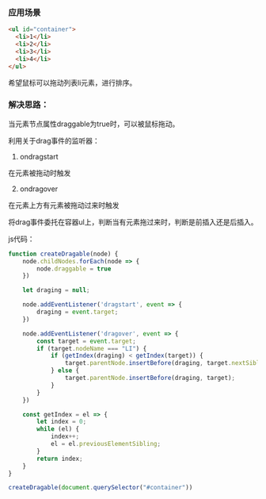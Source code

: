 ﻿### 应用场景

```html
<ul id="container">
  <li>1</li>
  <li>2</li>
  <li>3</li>
  <li>4</li>
</ul>
```

希望鼠标可以拖动列表li元素，进行排序。

### 解决思路：

当元素节点属性draggable为true时，可以被鼠标拖动。

利用关于drag事件的监听器：

1. ondragstart

在元素被拖动时触发

2. ondragover

在元素上方有元素被拖动过来时触发

将drag事件委托在容器ul上，判断当有元素拖过来时，判断是前插入还是后插入。

js代码：

```js
function createDragable(node) {
    node.childNodes.forEach(node => {
        node.draggable = true
    })

    let draging = null;

    node.addEventListener('dragstart', event => {
        draging = event.target;
    })

    node.addEventListener('dragover', event => {
        const target = event.target;
        if (target.nodeName === "LI") {
            if (getIndex(draging) < getIndex(target)) {
                target.parentNode.insertBefore(draging, target.nextSibling);
            } else {
                target.parentNode.insertBefore(draging, target);
            }
        }
    })

    const getIndex = el => {
        let index = 0;
        while (el) {
            index++;
            el = el.previousElementSibling;
        }
        return index;
    }
}

createDragable(document.querySelector("#container"))
```
